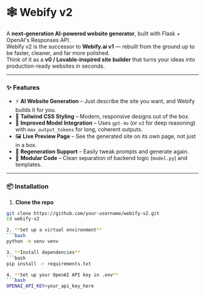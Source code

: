 ﻿# 🕸️ Webify v2

A **next-generation AI-powered website generator**, built with Flask + OpenAI's Responses API.  
Webify v2 is the successor to **Webify.ai v1** — rebuilt from the ground up to be faster, cleaner, and far more polished.  
Think of it as a **v0 / Lovable-inspired site builder** that turns your ideas into production-ready websites in seconds.

---

### ✨ Features

- ⚡ **AI Website Generation** – Just describe the site you want, and Webify builds it for you.  
- 🎨 **Tailwind CSS Styling** – Modern, responsive designs out of the box.  
- 🧠 **Improved Model Integration** – Uses `gpt-4o` (or `o3` for deep reasoning) with `max_output_tokens` for long, coherent outputs.  
- 🖼 **Live Preview Page** – See the generated site on its own page, not just in a box.  
- 🔄 **Regeneration Support** – Easily tweak prompts and generate again.  
- 🧰 **Modular Code** – Clean separation of backend logic (`model.py`) and templates.

---

### 📦 Installation

1. **Clone the repo**
```bash
git clone https://github.com/your-username/webify-v2.git
cd webify-v2

2. **Set up a virtual environment**
```bash
python -m venv venv

3. **Install dependencies**
```bash
pip install -r requirements.txt

4. **Set up your OpenAI API key in .env**
```bash
OPENAI_API_KEY=your_api_key_here


